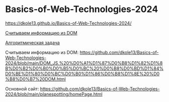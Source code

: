 # Basics-of-Web-Technologies-2024

https://dkole13.github.io/Basics-of-Web-Technologies-2024/

[Считываем информацию из DOM](/DOM_JS.html)

[Алгоритмическая задача](/algorithmic_problem.html)

Считываем информацию из DOM: https://github.com/dkole13/Basics-of-Web-Technologies-2024/blob/main/DOM_JS.%20%D0%A1%D1%87%D0%B8%D1%82%D1%8B%D0%B2%D0%B0%D0%B5%D0%BC%20%D0%B8%D0%BD%D1%84%D0%BE%D1%80%D0%BC%D0%B0%D1%86%D0%B8%D1%8E%20%D0%B8%D0%B7%20DOM.html

Основной сайт: https://github.com/dkole13/Basics-of-Web-Technologies-2024/blob/main/planespotting/homePage.html
